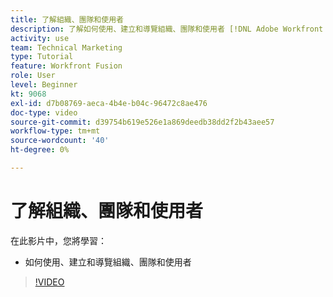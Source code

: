 ```yaml
---
title: 了解組織、團隊和使用者
description: 了解如何使用、建立和導覽組織、團隊和使用者 [!DNL Adobe Workfront Fusion].
activity: use
team: Technical Marketing
type: Tutorial
feature: Workfront Fusion
role: User
level: Beginner
kt: 9068
exl-id: d7b08769-aeca-4b4e-b04c-96472c8ae476
doc-type: video
source-git-commit: d39754b619e526e1a869deedb38dd2f2b43aee57
workflow-type: tm+mt
source-wordcount: '40'
ht-degree: 0%

---
```


# 了解組織、團隊和使用者

在此影片中，您將學習：

* 如何使用、建立和導覽組織、團隊和使用者

>[!VIDEO](https://video.tv.adobe.com/v/335309/?quality=12)
